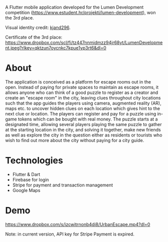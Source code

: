 A Flutter mobile application developed for the Lumen Development competition (https://www.estudent.hr/projekti/lumen-development), won the 3rd place.

Visual identity credit: [kjand296](https://www.github.com/kjand296).

Certificate of the 3rd place: https://www.dropbox.com/scl/fi/tz447nnmidmzz94jr68yt/LumenDevelopment.jpeg?rlkey=qktzun7oycnkc7kpue1yp3rt6&dl=0

# About

The application is conceived as a platform for escape rooms out in the open. Instead of paying for private spaces to maintain as escape rooms, it allows anyone who can think of a good puzzle to register as a creator and create an "escape room" in the city, leaving clues throughout city locations such that the app guides the players using camera, augmented reality (AR), maps etc. to uncover hidden clues on each location which gives hint to the next clue or location. The players can register and pay for a puzzle using in-game tokens which can be bought with real money. The puzzle starts at a designated time, allowing several players playing the same
puzzle to gather at the starting location in the city, and solving it together, make new friends as well as explore the city in the question either as residents or tourists who wish to find out more about the city without paying for a city guide.

# Technologies

- Flutter & Dart
- Firebase for login
- Stripe for payment and transaction management
- Google Maps

# Demo

https://www.dropbox.com/s/izcwitrnonb4di8/UrbanEscape.mp4?dl=0

Note: in current version, API key for Stripe Payment is expired.
